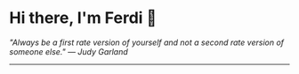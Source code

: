 <h1>Hi there, I'm Ferdi 👋</h1>

<p><em>
  "Always be a first rate version of yourself and not a second rate version of someone else." — Judy Garland
</em></p>

---
